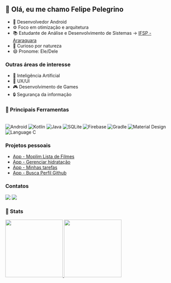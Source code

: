 ## 👋 Olá, eu me chamo Felipe Pelegrino

- 📱 Desenvolvedor Android
- ⚙️ Foco em otimização e arquitetura 
- 📚 Estudante de Análise e Desenvolvimento de Sistemas -> [IFSP - Araraquara](http://arq.ifsp.edu.br/)
- 👀 Curioso por natureza
- 😄 Pronome: Ele/Dele

### Outras áreas de interesse

- 🧠 Inteligência Artificial
- 🎨 UX/UI 
- 🎮 Desenvolvimento de Games
- 🔒 Segurança da informação

### 🧰 Principais Ferramentas
<div style="display: inline_block"><br>
  <img align="center" alt="Android" src="https://img.shields.io/badge/Android-3DDC84?style=for-the-badge&logo=android&logoColor=white">
  <img align="center" alt="Kotlin" src="https://img.shields.io/badge/Kotlin-0095D5?&style=for-the-badge&logo=kotlin&logoColor=white">
  <img align="center" alt="Java" src="https://img.shields.io/badge/Java-ED8B00?style=for-the-badge&logo=java&logoColor=white">
  <img align="center" alt="SQLite" src="https://img.shields.io/badge/SQLite-07405E?style=for-the-badge&logo=sqlite&logoColor=white">
  <img align="center" alt="Firebase" src="https://img.shields.io/badge/firebase-ffca28?style=for-the-badge&logo=firebase&logoColor=black">
  <img align="center" alt="Gradle" src="https://img.shields.io/badge/gradle-02303A?style=for-the-badge&logo=gradle&logoColor=white">
  <img align="center" alt="Material Design" src="https://img.shields.io/badge/Material--UI-0081CB?style=for-the-badge&logo=material-ui&logoColor=white">
  <img align="center" alt="Language C" src="https://img.shields.io/badge/C-00599C?style=for-the-badge&logo=c&logoColor=white">
</div>

### Projetos pessoais
- [App - Moplim Lista de Filmes](https://github.com/FelipePelegrino/Moplin)
- [App - Gerenciar hidratação](https://github.com/FelipePelegrino/CronoAgua)
- [App - Minhas tarefas](https://github.com/FelipePelegrino/MinhasTarefas)
- [App - Busca Perfil Github](https://github.com/FelipePelegrino/GITHUB_DMOS5)

### Contatos
<div> 
  <a href = "mailto:devpelegrino@gmail.com"><img src="https://img.shields.io/badge/-Gmail-%23333?style=for-the-badge&logo=gmail&logoColor=white" target="_blank"></a>
  <a href="https://www.linkedin.com/in/felipe-fernandes-pelegrino-b35984176/" target="_blank"><img src="https://img.shields.io/badge/-LinkedIn-%230077B5?style=for-the-badge&logo=linkedin&logoColor=white" target="_blank"></a> 
</div>

### 📝 Stats

<div>
  <a href="https://github.com/FelipePelegrino">
  <img height="180em" src="https://github-readme-stats.vercel.app/api?username=FelipePelegrino&show_icons=true&theme=dark&include_all_commits=true&count_private=true"/>
  <img height="180em" src="https://github-readme-stats.vercel.app/api/top-langs/?username=FelipePelegrino&layout=compact&langs_count=8&theme=dark"/>
</div>


